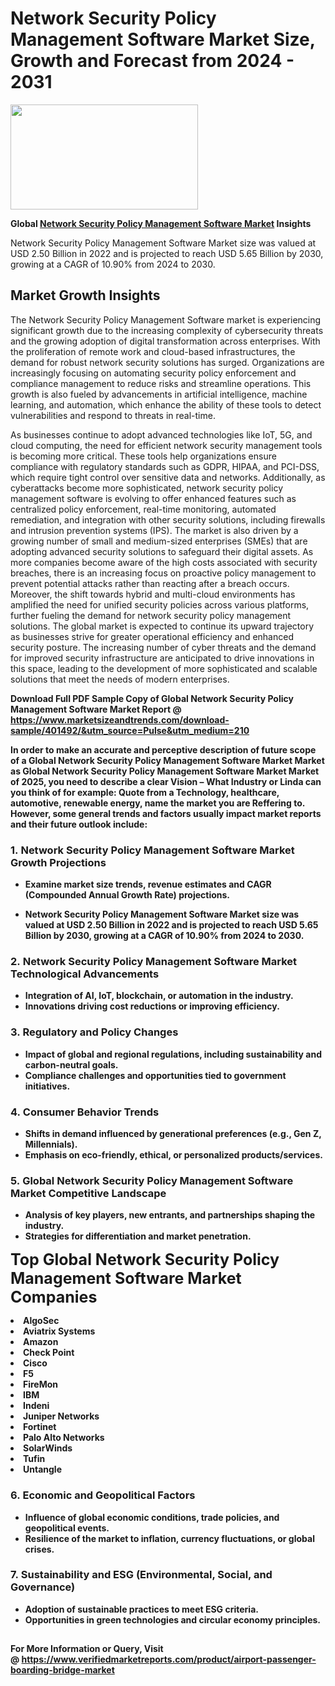 <H1>Network Security Policy Management Software Market Size, Growth and Forecast from 2024 - 2031</H1><img class="aligncenter size-medium wp-image-584254" src="https://thirdeyenews.in/wp-content/uploads/2024/09/Global-Market-Research-300x168.jpeg" alt="" width="300" height="168" /><p><strong>Global&nbsp;<a href="https://www.marketsizeandtrends.com/download-sample/401492/&amp;utm_source=Pulse&amp;utm_medium=210">Network Security Policy Management Software Market</a> Insights</strong></p><p>Network Security Policy Management Software Market size was valued at USD 2.50 Billion in 2022 and is projected to reach USD 5.65 Billion by 2030, growing at a CAGR of 10.90% from 2024 to 2030.</p><p><h2>Market Growth Insights</h2> <p>The Network Security Policy Management Software market is experiencing significant growth due to the increasing complexity of cybersecurity threats and the growing adoption of digital transformation across enterprises. With the proliferation of remote work and cloud-based infrastructures, the demand for robust network security solutions has surged. Organizations are increasingly focusing on automating security policy enforcement and compliance management to reduce risks and streamline operations. This growth is also fueled by advancements in artificial intelligence, machine learning, and automation, which enhance the ability of these tools to detect vulnerabilities and respond to threats in real-time.</p> <p><strong></strong></p> <p>As businesses continue to adopt advanced technologies like IoT, 5G, and cloud computing, the need for efficient network security management tools is becoming more critical. These tools help organizations ensure compliance with regulatory standards such as GDPR, HIPAA, and PCI-DSS, which require tight control over sensitive data and networks. Additionally, as cyberattacks become more sophisticated, network security policy management software is evolving to offer enhanced features such as centralized policy enforcement, real-time monitoring, automated remediation, and integration with other security solutions, including firewalls and intrusion prevention systems (IPS). The market is also driven by a growing number of small and medium-sized enterprises (SMEs) that are adopting advanced security solutions to safeguard their digital assets. As more companies become aware of the high costs associated with security breaches, there is an increasing focus on proactive policy management to prevent potential attacks rather than reacting after a breach occurs. Moreover, the shift towards hybrid and multi-cloud environments has amplified the need for unified security policies across various platforms, further fueling the demand for network security policy management solutions. The global market is expected to continue its upward trajectory as businesses strive for greater operational efficiency and enhanced security posture. The increasing number of cyber threats and the demand for improved security infrastructure are anticipated to drive innovations in this space, leading to the development of more sophisticated and scalable solutions that meet the needs of modern enterprises.</p> <p><strong></p><p><span class=""><strong>Download Full PDF Sample Copy of Global Network Security Policy Management Software Market Report</strong> @ <a href="https://www.marketsizeandtrends.com/download-sample/401492/&amp;utm_source=Pulse&amp;utm_medium=210" target="_blank">https://www.marketsizeandtrends.com/download-sample/401492/&amp;utm_source=Pulse&amp;utm_medium=210</a></span></p><p>In order to make an accurate and perceptive description of future scope of a Global&nbsp;Network Security Policy Management Software Market Market as Global&nbsp;Network Security Policy Management Software Market Market of 2025, you need to describe a clear Vision &ndash; What Industry or Linda can you think of for example: Quote from a Technology, healthcare, automotive, renewable energy, name the market you are Reffering to. However, some general trends and factors usually impact market reports and their future outlook include:</p><h3>1.&nbsp;<strong>Network Security Policy Management Software Market Growth Projections</strong></h3><ul><li>Examine market size trends, revenue estimates and CAGR (Compounded Annual Growth Rate) projections.</li><li><p>Network Security Policy Management Software Market size was valued at USD 2.50 Billion in 2022 and is projected to reach USD 5.65 Billion by 2030, growing at a CAGR of 10.90% from 2024 to 2030.</p></li></ul><h3>2.&nbsp;<strong>Network Security Policy Management Software Market Technological Advancements</strong></h3><ul><li>Integration of AI, IoT, blockchain, or automation in the industry.</li><li>Innovations driving cost reductions or improving efficiency.</li></ul><h3>3.&nbsp;<strong>Regulatory and Policy Changes</strong></h3><ul><li>Impact of global and regional regulations, including sustainability and carbon-neutral goals.</li><li>Compliance challenges and opportunities tied to government initiatives.</li></ul><h3>4.&nbsp;<strong>Consumer Behavior Trends</strong></h3><ul><li>Shifts in demand influenced by generational preferences (e.g., Gen Z, Millennials).</li><li>Emphasis on eco-friendly, ethical, or personalized products/services.</li></ul><h3>5.&nbsp;<strong>Global Network Security Policy Management Software Market Competitive Landscape</strong></h3><ul><li>Analysis of key players, new entrants, and partnerships shaping the industry.</li><li>Strategies for differentiation and market penetration.</li></ul><p data-pm-slice="1 1 []"><span style="color: inherit; font-family: inherit; font-size: 25px;">Top Global Network Security Policy Management Software Market Companies</span></p><div class="" data-test-id=""><p><li>AlgoSec</li><li> Aviatrix Systems</li><li> Amazon</li><li> Check Point</li><li> Cisco</li><li> F5</li><li> FireMon</li><li> IBM</li><li> Indeni</li><li> Juniper Networks</li><li> Fortinet</li><li> Palo Alto Networks</li><li> SolarWinds</li><li> Tufin</li><li> Untangle</li></p></div><h3>6.&nbsp;<strong>Economic and Geopolitical Factors</strong></h3><ul><li>Influence of global economic conditions, trade policies, and geopolitical events.</li><li>Resilience of the market to inflation, currency fluctuations, or global crises.</li></ul><h3>7.&nbsp;<strong>Sustainability and ESG (Environmental, Social, and Governance)</strong></h3><ul><li>Adoption of sustainable practices to meet ESG criteria.</li><li>Opportunities in green technologies and circular economy principles.</li></ul><h2><strong style="font-size: 14px;">For More Information or Query, Visit @&nbsp;</strong><a style="background-color: #ffffff; font-size: 14px;" href="https://www.marketsizeandtrends.com/report/network-security-policy-management-software-market/" target="_blank">https://www.verifiedmarketreports.com/product/airport-passenger-boarding-bridge-market</a></h2>
